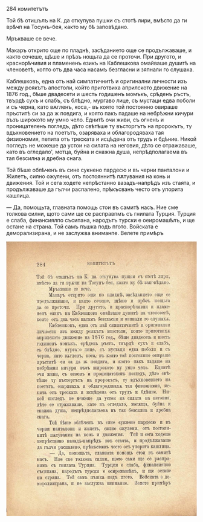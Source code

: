 ﻿284	комитетътъ

Той бѣ отишълъ на К. да откупува пушки съ стотѣ лири, вмѣсто да ги вр&чп на Тосунъ-бея, както му бѣ заповѣдано.

Мръкваше се вече.

Макаръ открито още по пладнѣ, засѣданието още се продължаваше, и както сочеше, щѣше и прѣзъ нощьта да се проточи. При другото, и краснорѣчивия и пламененъ езикъ на Каблешкова омайваше душитѣ на членоветѣ, копто отъ два часа насамъ безгласни и зяпнали го слушаха.

Каблешковъ, една отъ най симпатичнитѣ и оригинални личности изъ между роякътъ апостоли, който приготвиха априлското движение на 1876 год., бѣше двадесети и шесть годишенъ момъкъ, срѣденъ ръстъ, твърдѣ сухъ и слабъ, съ блѣдно, мургаво лице, съ мустаци едва поболи и съ черна, като вѫгленъ, коса,- въ която той постоянно овираше пръститѣ си за да ж повдига, и която пакъ падаше на небрѣжни кичури възъ широкото му умно чело. Еднитѣ очи живи, съ огненъ и проницателенъ погледъ, дѣто свѣтѣше ту въсторгътъ на пророкътъ, ту вдъхновението на поетътъ, озаряваха и облагородяваха тая физиономия, пепита отъ треската и исцѣдена отъ трудъ и бдѣние. Никой погледъ не можеше да устои на силата на неговия, дѣто се отражаваше, като въ огледало', мотца, буйна и снажна душа, непрѣдполагаема въ тая безсилна и дребна снага.

Той бѣше облѣченъ въ сине сукнено пардесю и въ черни панталони и Жилетъ, силно ожулени, отъ постояннитѣ пѫтувания на конь и движения. Той и сега ходете непрѣстанно вазадъ-напрѣдъ изъ стаята, и продължаваше да гълчи распалено, прѣкъсванъ често отъ упорита кашлица.

— Да, помощьта, главната помощь стои въ самитѣ насъ. Ние сме толкова силни, щото сами ще се расправпмъ съ гнилата Турция. Турция е слаба, финансиялпо съсипана, народътъ турски е оеиромашѣлъ, и ще остане на страна. Той самъ пъшка подъ пгото. Войската е деморализирана, и не заслужва вниманпе. Велете примѣръ

![original](images/321.jpg)

